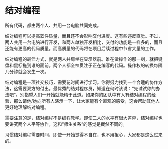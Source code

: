 # 结对编程

[comment]: <原文> (All code to be sent into production is created by two people working together at a single computer.)

所有代码，都由两个人、共用一台电脑共同完成。

[comment]: <原文> (Pair programming increases software quality without impacting time to deliver. It is counter intuitive, but 2 people working at a single computer will add as much functionality as two working separately except that it will be much higher in quality. With increased quality comes big savings later in the project.)

结对编程可以提高软件质量，而且还不会影响交付进度。这有些违反直觉。不过，两人共用一台电脑进行开发，和两人单独开发相比，交付的功能是一样多的，而且还能有更高的代码质量。而高质量的代码将在项目后续过程中节省大量的工作。

[comment]: <原文> (The best way to pair program is to just sit side by side in front of the monitor. Slide the key board and mouse back and forth. Both programmers concentrate on the code being written.)

结对编程的最佳方式，就是两人并肩坐在显示器前。谁在做操作的那一刻，就把键盘和鼠标拖到谁的面前。两个人都全神贯注于正在编写的代码。操作权的转换每隔几分钟就会发生一次。


[comment]: <原文> (Pair programming is a social skill that takes time to learn. You are striving for a cooperative way to work that includes give and take from both partners regardless of corporate status. The best pair programmers know when to say "let's try your idea first." Don't expect people to be good at it from the start. It helps if you have someone on your team with experience to show everyone what it should feel like.)

结对编程是一项社交技巧，需要花时间进行学习。你得努力找到一个合适的协作方法，这需要双方的付出。最优秀的结对程序员，知道在何时该说：“先试试你的办法吧”。别指望人们一开始就能精于此道。如果你的团队中有人有结对编程的经验，那么请他/她向所有人演示一下，让大家能有个直观的感受，这会帮助其他人更好地理解结对编程。


[comment]: <原文> (One thing pair programming is not is mentoring. A teacher-stundent relationship feels very different from two people working together as equals even if one has significantly more experience.)

需要注意的是，结对编程不是编程教学。即使二人的水平有很大差异，结对编程也要讲究两个人平等协作，这和“师生关系”的感觉是截然不同的。

[comment]: <原文> (It takes time to get used to pair programming so don't worry if it feels awkward at first.)

习惯结对编程需要时间，即使一开始觉得不自在，也不用担心，大家都是这么过来的。
